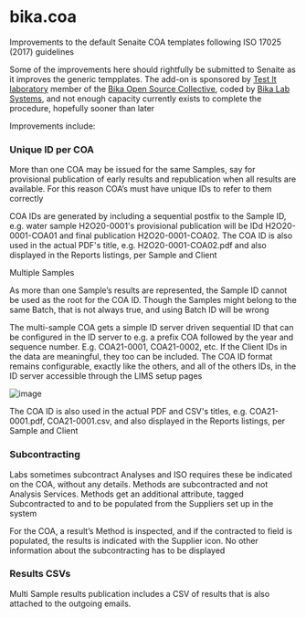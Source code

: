 # bika.coa

Improvements to the default Senaite COA templates following ISO 17025 (2017) guidelines

Some of the improvements here should rightfully be submitted to Senaite as it improves the generic tempplates. The add-on is sponsored by [Test It laboratory](https://www.testit-labs.co.za/) member of the [Bika Open Source Collective](https://www.bikalims.org/), coded by [Bika Lab Systems](https://www.bikalabs.com/), and not enough capacity currently exists to complete the procedure, hopefully sooner than later

Improvements include:

### Unique ID per COA

More than one COA may be issued for the same Samples, say for provisional publication of early results and republication when all results are available. For this reason COA’s must have unique IDs to refer to them correctly

COA IDs are generated by including a sequential postfix to the Sample ID, e.g. water sample H2O20-0001's provisional publication will be IDd H2O20-0001-COA01 and final publication H2O20-0001-COA02. The COA ID is also used in the actual PDF's title, e.g. H2O20-0001-COA02.pdf and also displayed in the Reports listings, per Sample and Client

Multiple Samples

As more than one Sample’s results are represented, the Sample ID cannot be used as the root for the COA ID. Though the Samples might belong to the same Batch, that is not always true, and using Batch ID will be wrong

The multi-sample COA gets a simple ID server driven sequential ID that can be configured in the ID server to e.g. a prefix COA followed by the year and sequence number. E.g. COA21-0001, COA21-0002, etc. If the Client IDs in the data are meaningful, they too can be included. The COA ID format remains configurable, exactly like the others, and all of the others IDs, in the ID server accessible through the LIMS setup pages

![image](https://user-images.githubusercontent.com/1196034/155297860-2957ec7a-1bd4-4ebb-9ecf-5967139e376a.png)

The COA ID is also used in the actual PDF and CSV's titles, e.g. COA21-0001.pdf, COA21-0001.csv, and also displayed in the Reports listings, per Sample and Client

### Subcontracting

Labs sometimes subcontract Analyses and ISO requires these be indicated on the COA, without any details. Methods are subcontracted and not Analysis Services. Methods get an additional attribute, tagged Subcontracted to and to be populated from the Suppliers set up in the system

For the COA, a result’s Method is inspected, and if the contracted to field is populated, the results is indicated with the Supplier icon. No other information about the subcontracting has to be displayed

### Results CSVs

Multi Sample results publication includes a CSV of results that is also attached to the outgoing emails.
